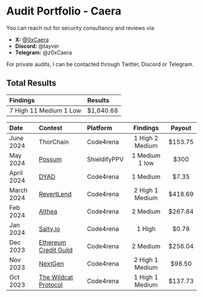 # Audit Portfolio - Caera

You can reach out for security consultancy and reviews via:

- **X:** [@0xCaera](https://x.com/0xCaera)
- **Discord:** @tayver
- **Telegram:** @z0xCaera

For private audits, I can be contacted through Twitter, Discord or Telegram. 
## Total Results


| Findings             | Results    | 
|:-------------------|:-------------|
| 7 High 11 Medium 1 Low  | $1,640.68 |

| Date             | Contest                                                                       | Platform                                                                                 | Findings | Payout |
|:-------------------|:------------------------------------------------------------------------------|:--------------------------------------------------------------------------------------------|:-------:|:-------:|
|June 2024 | ThorChain | Code4rena | 1 High 2 Medium |$153.75 |
|May 2024  | [Possum](https://github.com/shieldify-security/audits-portfolio/blob/main/reports/PossumLabs-Adapters-Security-Review.pdf) | ShieldifyPPV | 1 Medium 1 low | $300|
|April 2024  | [DYAD](https://code4rena.com/reports/2024-04-dyad) | Code4rena | 1 Medium | $7.35|
|March 2024  | [RevertLend](https://code4rena.com/reports/2024-03-revert-lend)| Code4rena | 2 High 1 Medium  | $418.69|
|Feb 2024  | [Althea](https://code4rena.com/reports/2024-02-althea-liquid-infrastructure) | Code4rena | 2 Medium  | $267.84|
|Jan 2024  | [Salty.io](https://code4rena.com/reports/2024-01-salty) | Code4rena | 1 High | $0.78|
|Dec 2023 | [Ethereum Credit Guild](https://code4rena.com/reports/2023-12-ethereumcreditguild)   | Code4rena | 2 Medium  | $256.04|
|Nov 2023  | [NextGen](https://code4rena.com/reports/2023-10-nextgen)    | Code4rena | 2 High 1 Medium  | $98.50|
|Oct 2023  | [The Wildcat Protocol](https://code4rena.com/reports/2023-10-wildcat) | Code4rena | 1 High 1 Medium  | $137.73|
